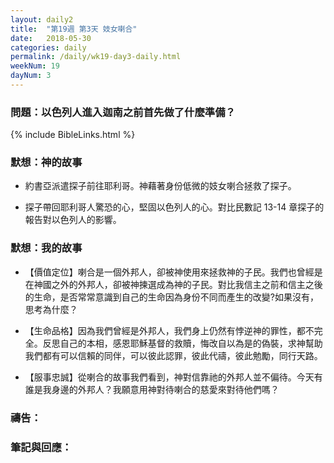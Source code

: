 ```yaml
---
layout: daily2
title:  "第19週 第3天 妓女喇合"
date:   2018-05-30
categories: daily
permalink: /daily/wk19-day3-daily.html
weekNum: 19
dayNum: 3
---
```


### 問題：以色列人進入迦南之前首先做了什麼準備？

{% include BibleLinks.html %}

### 默想：神的故事 
+ 約書亞派遣探子前往耶利哥。神藉著身份低微的妓女喇合拯救了探子。

+ 探子帶回耶利哥人驚恐的心，堅固以色列人的心。對比民數記 13-14 章探子的報告對以色列人的影響。

### 默想：我的故事 
+ 【價值定位】喇合是一個外邦人，卻被神使用來拯救神的子民。我們也曾經是在神國之外的外邦人，卻被神揀選成為神的子民。對比我信主之前和信主之後的生命，是否常常意識到自己的生命因為身份不同而產生的改變?如果沒有，思考為什麼？

+ 【生命品格】因為我們曾經是外邦人，我們身上仍然有悖逆神的罪性，都不完全。反思自己的本相，感恩耶穌基督的救贖，悔改自以為是的偽裝，求神幫助我們都有可以信賴的同伴，可以彼此認罪，彼此代禱，彼此勉勵，同行天路。

+ 【服事忠誠】從喇合的故事我們看到，神對信靠祂的外邦人並不偏待。今天有誰是我身邊的外邦人？我願意用神對待喇合的慈愛來對待他們嗎？

### 禱告：

### 筆記與回應：
